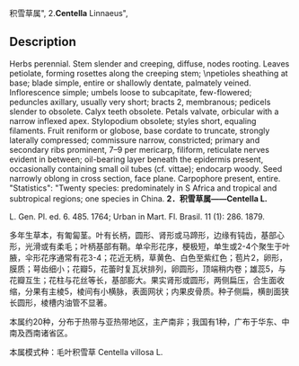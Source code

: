 积雪草属",
2.**Centella** Linnaeus",

## Description
Herbs perennial. Stem slender and creeping, diffuse, nodes rooting. Leaves petiolate, forming rosettes along the creeping stem;  &#x0D;\npetioles sheathing at base; blade simple, entire or shallowly dentate, palmately veined. Inflorescence simple; umbels loose to subcapitate, few-flowered; peduncles axillary, usually very short; bracts 2, membranous; pedicels slender to obsolete. Calyx teeth obsolete. Petals valvate, orbicular with a narrow inflexed apex. Stylopodium obsolete; styles short, equaling filaments. Fruit reniform or globose, base cordate to truncate, strongly laterally compressed; commissure narrow, constricted; primary and secondary ribs prominent, 7–9 per mericarp, filiform, reticulate nerves evident in between; oil-bearing layer beneath the epidermis present, occasionally containing small oil tubes (cf. vittae); endocarp woody. Seed narrowly oblong in cross section, face plane. Carpophore present, entire.
  "Statistics": "Twenty species: predominately in S Africa and tropical and subtropical regions; one species in China.
**2．积雪草属——Centella L.**

L. Gen. Pl. ed. 6. 485. 1764; Urban in Mart. Fl. Brasil. 11 (1): 286. 1879.

多年生草本，有匍匐茎。叶有长柄，圆形、肾形或马蹄形，边缘有钝齿，基部心形，光滑或有柔毛；叶柄基部有鞘。单伞形花序，梗极短，单生或2-4个聚生于叶腋，伞形花序通常有花3-4；花近无柄，草黄色、白色至紫红色；苞片2，卵形，膜质；萼齿细小；花瓣5，花蕾时复瓦状排列，卵圆形，顶端稍内卷；雄蕊5，与花瓣互生；花柱与花丝等长，基部膨大。果实肾形或圆形，两侧扁压，合生面收缩，分果有主棱5，棱间有小横脉，表面网状；内果皮骨质。种子侧扁，横剖面狭长圆形，棱槽内油管不显著。

本属约20种，分布于热带与亚热带地区，主产南非；我国有1种，广布于华东、中南及西南诸省区。

本属模式种：毛叶积雪草 Centella villosa L.

